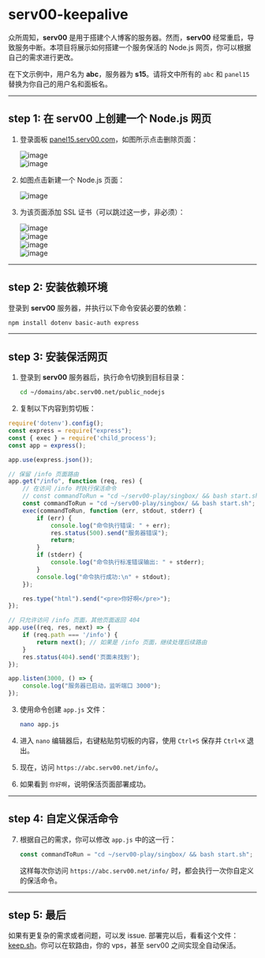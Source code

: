 # serv00-keepalive

众所周知，**serv00** 是用于搭建个人博客的服务器。然而，**serv00** 经常重启，导致服务中断。本项目将展示如何搭建一个服务保活的 Node.js 网页，你可以根据自己的需求进行更改。

在下文示例中，用户名为 **abc**，服务器为 **s15**。请将文中所有的 `abc` 和 `panel15` 替换为你自己的用户名和面板名。

---

## step 1: 在 serv00 上创建一个 Node.js 网页

1. 登录面板 [panel15.serv00.com](http://panel15.serv00.com)，如图所示点击删除页面：
   
   ![image](https://github.com/user-attachments/assets/3bba8939-3284-4d75-9f3f-4a068655100d)  
   ![image](https://github.com/user-attachments/assets/66d6b79c-2e5a-4d66-8cb8-1ffda62a158d)

2. 如图点击新建一个 Node.js 页面：

   ![image](https://github.com/user-attachments/assets/f9fad0e3-00b3-4692-977b-13bee2e4b5ad)

3. 为该页面添加 SSL 证书（可以跳过这一步，非必须）：

   ![image](https://github.com/user-attachments/assets/d519549e-a8ea-480f-9bcb-ecfc7379240c)  
   ![image](https://github.com/user-attachments/assets/ee0eea93-d958-469c-9b6b-34510a0c2e1e)  
   ![image](https://github.com/user-attachments/assets/3a41e1d1-d55b-4273-aed1-12813f6a348e)  
   ![image](https://github.com/user-attachments/assets/ff049f3a-6c04-4155-b69d-ceeadde3fea7)

---

## step 2: 安装依赖环境

登录到 **serv00** 服务器，并执行以下命令安装必要的依赖：

```bash
npm install dotenv basic-auth express
```

---

## step 3: 安装保活网页

1. 登录到 **serv00** 服务器后，执行命令切换到目标目录：

   ```bash
   cd ~/domains/abc.serv00.net/public_nodejs
   ```

2. 复制以下内容到剪切板：

```js
require('dotenv').config();
const express = require("express");
const { exec } = require('child_process');
const app = express();

app.use(express.json());

// 保留 /info 页面路由
app.get("/info", function (req, res) {
    // 在访问 /info 时执行保活命令
    // const commandToRun = "cd ~/serv00-play/singbox/ && bash start.sh && cd ~/.nezha-dashboard/ && bash start.sh&";
    const commandToRun = "cd ~/serv00-play/singbox/ && bash start.sh";
    exec(commandToRun, function (err, stdout, stderr) {
        if (err) {
            console.log("命令执行错误: " + err);
            res.status(500).send("服务器错误");
            return;
        }
        if (stderr) {
            console.log("命令执行标准错误输出: " + stderr);
        }
        console.log("命令执行成功:\n" + stdout);
    });

    res.type("html").send("<pre>你好啊</pre>");
});

// 只允许访问 /info 页面，其他页面返回 404
app.use((req, res, next) => {
    if (req.path === '/info') {
        return next(); // 如果是 /info 页面，继续处理后续路由
    }
    res.status(404).send('页面未找到');
});

app.listen(3000, () => {
    console.log("服务器已启动，监听端口 3000");
});
```

3. 使用命令创建 `app.js` 文件：

   ```bash
   nano app.js
   ```

4. 进入 `nano` 编辑器后，右键粘贴剪切板的内容，使用 `Ctrl+S` 保存并 `Ctrl+X` 退出。

5. 现在，访问 `https://abc.serv00.net/info/`。

6. 如果看到 `你好啊`，说明保活页面部署成功。

---

## step 4: 自定义保活命令

7. 根据自己的需求，你可以修改 `app.js` 中的这一行：

   ```js
   const commandToRun = "cd ~/serv00-play/singbox/ && bash start.sh";
   ```

   这样每次你访问 `https://abc.serv00.net/info/` 时，都会执行一次你自定义的保活命令。

---

## step 5: 最后

如果有更复杂的需求或者问题，可以发 issue.
部署完以后，看看这个文件：[keep.sh](https://github.com/QWsudo/serv00-keepalive/blob/main/keep.sh)。你可以在软路由，你的 vps，甚至 serv00 之间实现全自动保活。
